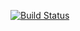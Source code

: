[![Build Status](https://travis-ci.org/webaio/runtime.svg?branch=master)](https://travis-ci.org/webaio/runtime)

